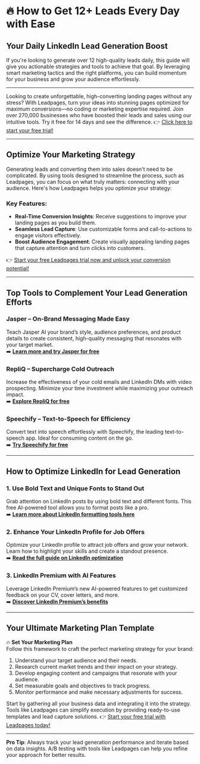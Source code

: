 # 🔥 How to Get 12+ Leads Every Day with Ease

## Your Daily LinkedIn Lead Generation Boost

If you're looking to generate over 12 high-quality leads daily, this guide will give you actionable strategies and tools to achieve that goal. By leveraging smart marketing tactics and the right platforms, you can build momentum for your business and grow your audience effortlessly.

---

Looking to create unforgettable, high-converting landing pages without any stress? With Leadpages, turn your ideas into stunning pages optimized for maximum conversions—no coding or marketing expertise required. Join over 270,000 businesses who have boosted their leads and sales using our intuitive tools. Try it free for 14 days and see the difference. 👉 [Click here to start your free trial!](https://bit.ly/LEadPages)

---

## Optimize Your Marketing Strategy

Generating leads and converting them into sales doesn't need to be complicated. By using tools designed to streamline the process, such as Leadpages, you can focus on what truly matters: connecting with your audience. Here's how Leadpages helps you optimize your strategy:

### Key Features:
- **Real-Time Conversion Insights**: Receive suggestions to improve your landing pages as you build them.  
- **Seamless Lead Capture**: Use customizable forms and call-to-actions to engage visitors effectively.  
- **Boost Audience Engagement**: Create visually appealing landing pages that capture attention and turn clicks into customers.  

👉 [Start your free Leadpages trial now and unlock your conversion potential!](https://bit.ly/LEadPages)

---

## Top Tools to Complement Your Lead Generation Efforts

### Jasper – On-Brand Messaging Made Easy
Teach Jasper AI your brand’s style, audience preferences, and product details to create consistent, high-quality messaging that resonates with your target market.  
➡️ **[Learn more and try Jasper for free](https://www.jasper.ai/products/brand-voice)**

### RepliQ – Supercharge Cold Outreach
Increase the effectiveness of your cold emails and LinkedIn DMs with video prospecting. Minimize your time investment while maximizing your outreach impact.  
➡️ **[Explore RepliQ for free](https://repliq.co)**

### Speechify – Text-to-Speech for Efficiency
Convert text into speech effortlessly with Speechify, the leading text-to-speech app. Ideal for consuming content on the go.  
➡️ **[Try Speechify for free](https://speechify.com)**

---

## How to Optimize LinkedIn for Lead Generation

### 1. Use Bold Text and Unique Fonts to Stand Out
Grab attention on LinkedIn posts by using bold text and different fonts. This free AI-powered tool allows you to format posts like a pro.  
➡️ **[Learn more about LinkedIn formatting tools here](https://www.linkedin.com/pulse/how-bold-text-change-fonts-linkedin-free-tool)**

### 2. Enhance Your LinkedIn Profile for Job Offers
Optimize your LinkedIn profile to attract job offers and grow your network. Learn how to highlight your skills and create a standout presence.  
➡️ **[Read the full guide on LinkedIn optimization](https://www.moneytalksnews.com/slideshows/how-to-optimize-your-linkedin-profile-to-get-job-offers)**

### 3. LinkedIn Premium with AI Features
Leverage LinkedIn Premium’s new AI-powered features to get customized feedback on your CV, cover letters, and more.  
➡️ **[Discover LinkedIn Premium’s benefits](https://news.abplive.com/technology/linkedin-premium-benefits-new-features)**

---

## Your Ultimate Marketing Plan Template

🔥 **Set Your Marketing Plan**  
Follow this framework to craft the perfect marketing strategy for your brand:  

1. Understand your target audience and their needs.  
2. Research current market trends and their impact on your strategy.  
3. Develop engaging content and campaigns that resonate with your audience.  
4. Set measurable goals and objectives to track progress.  
5. Monitor performance and make necessary adjustments for success.  

Start by gathering all your business data and integrating it into the strategy. Tools like Leadpages can simplify execution by providing ready-to-use templates and lead capture solutions. 👉 [Start your free trial with Leadpages today!](https://bit.ly/LEadPages)

---

**Pro Tip**: Always track your lead generation performance and iterate based on data insights. A/B testing with tools like Leadpages can help you refine your approach for better results.

